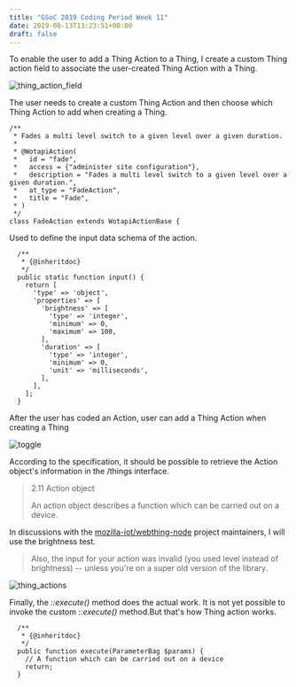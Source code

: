 ```yaml
---
title: "GSoC 2019 Coding Period Week 11"
date: 2019-08-13T13:23:51+00:00
draft: false 
---
```


[//]: # ( UUID: 1bcf93a9-93db-4883-a295-e94ac494e7d6 )
[//]: # ( Title: GSoC 2019 Coding Period Week 11 )
[//]: # ( Created: 2019-08-13T13:23:51+00:00 )

To enable the user to add a Thing Action to a Thing, I create a custom Thing action field to associate the user-created Thing Action with a Thing.

![thing_action_field](/images/thing_action_field.png)

The user needs to create a custom Thing Action and then choose which Thing Action to add when creating a Thing.

```
/**
 * Fades a multi level switch to a given level over a given duration.
 *
 * @WotapiAction(
 *   id = "fade",
 *   access = {"administer site configuration"},
 *   description = "Fades a multi level switch to a given level over a given duration.",
 *   at_type = "FadeAction",
 *   title = "Fade",
 * )
 */
class FadeAction extends WotapiActionBase {
```

Used to define the input data schema of the action.

```
  /**
   * {@inheritdoc}
   */
  public static function input() {
    return [
      'type' => 'object',
      'properties' => [
        'brightness' => [
          'type' => 'integer',
          'minimum' => 0,
          'maximum' => 100,
        ],
        'duration' => [
          'type' => 'integer',
          'minimum' => 0,
          'unit' => 'milliseconds',
        ],
      ],
    ];
  }
```

After the user has coded an Action, user can add a Thing Action when creating a Thing

![toggle](/images/toggle.png)

According to the specification, it should be possible to retrieve the Action object's information in the /things interface.

> 2.11 Action object
>
> An action object describes a function which can be carried out on a device.

In discussions with the [mozilla-iot/webthing-node](https://github.com/mozilla-iot/webthing-node/issues/113#issuecomment-517934133) project maintainers, I will use the brightness test.

> Also, the input for your action was invalid (you used level instead of brightness) -- unless you're on a super old version of the library.

![thing_actions](/images/thing_actions.png)

Finally, the _::execute()_ method does the actual work. It is not yet possible to invoke the custom _::execute()_ method.But that's how Thing action works.

```
  /**
   * {@inheritdoc}
   */
  public function execute(ParameterBag $params) {
    // A function which can be carried out on a device
    return;
  }
```